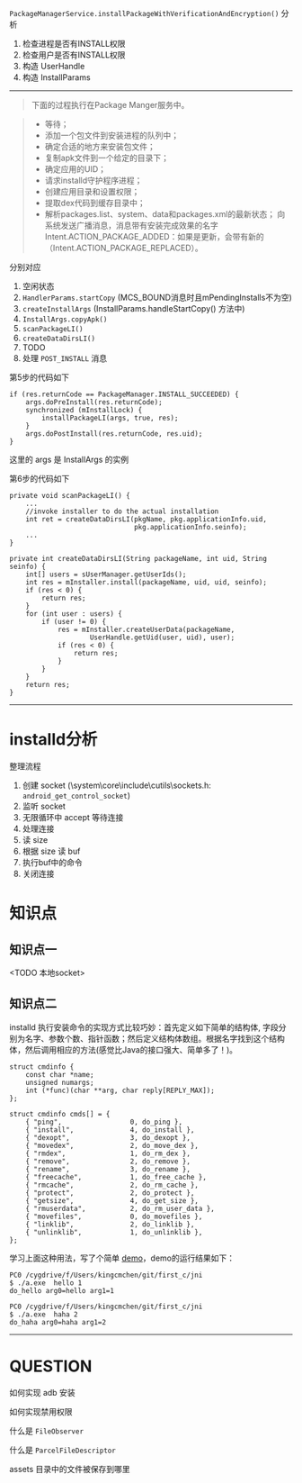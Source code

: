 [category]: android
[keywords]: packagemanager
[source]: http://blog.jobbole.com/67286/
[date]: 2014-12-08

`PackageManagerService.installPackageWithVerificationAndEncryption()` 分析

1. 检查进程是否有INSTALL权限
2. 检查用户是否有INSTALL权限
3. 构造 UserHandle
4. 构造 InstallParams

---

> 下面的过程执行在Package Manger服务中。

> + 等待；
> + 添加一个包文件到安装进程的队列中；
> + 确定合适的地方来安装包文件；
> + 复制apk文件到一个给定的目录下；
> + 确定应用的UID；
> + 请求installd守护程序进程；
> + 创建应用目录和设置权限；
> + 提取dex代码到缓存目录中；
> + 解析packages.list、system、data和packages.xml的最新状态；
> 向系统发送广播消息，消息带有安装完成效果的名字Intent.ACTION_PACKAGE_ADDED：如果是更新，会带有新的（Intent.ACTION_PACKAGE_REPLACED）。

分别对应

1. 空闲状态
2. `HandlerParams.startCopy` (MCS_BOUND消息时且mPendingInstalls不为空)
3. `createInstallArgs` (InstallParams.handleStartCopy() 方法中)
4. `InstallArgs.copyApk()`
5. `scanPackageLI()`
6. `createDataDirsLI()`
7. TODO
8. 处理 `POST_INSTALL` 消息

第5步的代码如下

	if (res.returnCode == PackageManager.INSTALL_SUCCEEDED) {
	    args.doPreInstall(res.returnCode);
	    synchronized (mInstallLock) {
	        installPackageLI(args, true, res);
	    }
	    args.doPostInstall(res.returnCode, res.uid);
	}
	
这里的 args 是 InstallArgs 的实例

第6步的代码如下

	private void scanPackageLI() {
		...
		//invoke installer to do the actual installation
		int ret = createDataDirsLI(pkgName, pkg.applicationInfo.uid,
		                           pkg.applicationInfo.seinfo);
		...
	}

    private int createDataDirsLI(String packageName, int uid, String seinfo) {
        int[] users = sUserManager.getUserIds();
        int res = mInstaller.install(packageName, uid, uid, seinfo);
        if (res < 0) {
            return res;
        }
        for (int user : users) {
            if (user != 0) {
                res = mInstaller.createUserData(packageName,
                        UserHandle.getUid(user, uid), user);
                if (res < 0) {
                    return res;
                }
            }
        }
        return res;
    }

---

# installd分析
整理流程

1. 创建 socket (<src>\system\core\include\cutils\sockets.h: `android_get_control_socket`)
2. 监听 socket
3. 无限循环中 accept 等待连接
4. 处理连接
  1. 读 size
  2. 根据 size 读 buf
  3. 执行buf中的命令
5. 关闭连接



# 知识点
## 知识点一
<TODO 本地socket>

## 知识点二
installd 执行安装命令的实现方式比较巧妙：首先定义如下简单的结构体, 字段分别为名字、参数个数、指针函数；然后定义结构体数组。根据名字找到这个结构体，然后调用相应的方法(感觉比Java的接口强大、简单多了！)。

	struct cmdinfo {
	    const char *name;
	    unsigned numargs;
	    int (*func)(char **arg, char reply[REPLY_MAX]);
	};
	
	struct cmdinfo cmds[] = {
	    { "ping",                 0, do_ping },
	    { "install",              4, do_install },
	    { "dexopt",               3, do_dexopt },
	    { "movedex",              2, do_move_dex },
	    { "rmdex",                1, do_rm_dex },
	    { "remove",               2, do_remove },
	    { "rename",               3, do_rename },
	    { "freecache",            1, do_free_cache },
	    { "rmcache",              2, do_rm_cache },
	    { "protect",              2, do_protect },
	    { "getsize",              4, do_get_size },
	    { "rmuserdata",           2, do_rm_user_data },
	    { "movefiles",            0, do_movefiles },
	    { "linklib",              2, do_linklib },
	    { "unlinklib",            1, do_unlinklib },
	};

学习上面这种用法，写了个简单 [demo](../assets/pkg_install/struct_test.c)，demo的运行结果如下：

	PC0 /cygdrive/f/Users/kingcmchen/git/first_c/jni
	$ ./a.exe  hello 1
	do_hello arg0=hello arg1=1
	
	PC0 /cygdrive/f/Users/kingcmchen/git/first_c/jni
	$ ./a.exe  haha 2
	do_haha arg0=haha arg1=2

---
# QUESTION
如何实现 adb 安装

如何实现禁用权限

什么是 `FileObserver`

什么是 `ParcelFileDescriptor`

assets 目录中的文件被保存到哪里